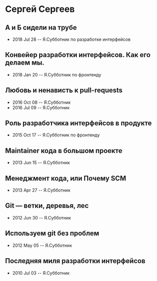 # Сергей Сергеев

## А и Б сидели на трубе
- 2018 Jul 28 -- Я.Субботник по разработке интерфейсов    
## Конвейер разработки интерфейсов. Как его делаем мы.
- 2018 Jan 20 -- Я.Субботник по фронтенду    
## Любовь и ненависть к pull-requests
- 2016 Oct 08 -- Я.Субботник    
- 2016 Jul 09 -- Я.Субботник    
## Роль разработчика интерфейсов в продукте
- 2015 Oct 17 -- Я.Субботник по фронтенду    
## Maintainer кода в большом проекте
- 2013 Jun 15 -- Я.Субботник    
## Менеджмент кода, или Почему SCM
- 2013 Apr 27 -- Я.Субботник    
## Git — ветки, деревья, лес
- 2012 Jun 30 -- Я.Субботник    
## Используем git без проблем
- 2012 May 05 -- Я.Субботник    
## Последняя миля разработки интерфейсов
- 2010 Jul 03 -- Я.Субботник    
